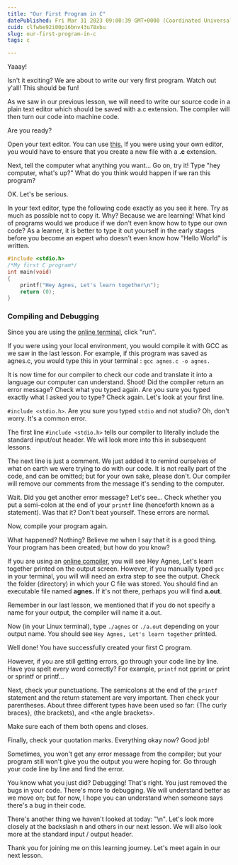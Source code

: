 ```yaml
---
title: "Our First Program in C"
datePublished: Fri Mar 31 2023 09:00:39 GMT+0000 (Coordinated Universal Time)
cuid: clfwbe92i00p16bnv43u78xbu
slug: our-first-program-in-c
tags: c

---
```


Yaaay!

Isn't it exciting? We are about to write our very first program. Watch out y'all! This should be fun!

As we saw in our previous lesson, we will need to write our source code in a plain text editor which should be saved with a.c extension. The compiler will then turn our code into machine code.

Are you ready?

Open your text editor. You can use [this.](https://www.replit.com) If you were using your own editor, you would have to ensure that you create a new file with a **.c** extension.

Next, tell the computer what anything you want… Go on, try it! Type "hey computer, what's up?" What do you think would happen if we ran this program?

OK. Let's be serious.

In your text editor, type the following code exactly as you see it here. Try as much as possible not to copy it. Why? Because we are learning! What kind of programs would we produce if we don't even know how to type our own code? As a learner, it is better to type it out yourself in the early stages before you become an expert who doesn't even know how "Hello World" is written.

```c
#include <stdio.h>
/*My first C program*/
int main(void)
{
    printf("Hey Agnes, Let's learn together\n");
    return (0);
}
```

### Compiling and Debugging

Since you are using the [online terminal](https://www.replit.com), click "run".

If you were using your local environment, you would compile it with GCC as we saw in the last lesson. For example, if this program was saved as agnes.c, you would type this in your terminal : `gcc agnes.c -o agnes.`

It is now time for our compiler to check our code and translate it into a language our computer can understand. Shoot! Did the compiler return an error message? Check what you typed again. Are you sure you typed exactly what I asked you to type? Check again. Let's look at your first line.

`#include <stdio.h>`. Are you sure you typed `stdio` and not studio? Oh, don't worry. It's a common error.

The first line `#include <stdio.h>` tells our compiler to literally include the standard input/out header. We will look more into this in subsequent lessons.

The next line is just a comment. We just added it to remind ourselves of what on earth we were trying to do with our code. It is not really part of the code, and can be omitted; but for your own sake, please don't. Our compiler will remove our comments from the message it's sending to the computer.

Wait. Did you get another error message? Let's see… Check whether you put a semi-colon at the end of your `printf` line (henceforth known as a statement). Was that it? Don't beat yourself. These errors are normal.

Now, compile your program again.

What happened? Nothing? Believe me when I say that it is a good thing. Your program has been created; but how do you know?

If you are using an [online compiler](https://replit.com), you will see Hey Agnes, Let's learn together printed on the output screen. However, if you manually typed `gcc` in your terminal, you will will need an extra step to see the output. Check the folder (directory) in which your C file was stored. You should find an executable file named **agnes.** If it's not there, perhaps you will find **a.out**.

Remember in our last lesson, we mentioned that if you do not specify a name for your output, the compiler will name it a.out.

Now (in your Linux terminal), type `./agnes` or `./a.out` depending on your output name. You should see `Hey Agnes, Let's learn together` printed.

Well done! You have successfully created your first C program.

However, if you are still getting errors, go through your code line by line. Have you spelt every word correctly? For example, `printf` not pprint or print or sprintf or printf…

Next, check your punctuations. The semicolons at the end of the `printf` statement and the return statement are very important. Then check your parentheses. About three different types have been used so far: {The curly braces}, (the brackets), and &lt;the angle brackets&gt;.

Make sure each of them both opens and closes.

Finally, check your quotation marks. Everything okay now? Good job!

Sometimes, you won't get any error message from the compiler; but your program still won't give you the output you were hoping for. Go through your code line by line and find the error.

You know what you just did? Debugging! That's right. You just removed the bugs in your code. There's more to debugging. We will understand better as we move on; but for now, I hope you can understand when someone says there's a bug in their code.

There's another thing we haven't looked at today: "\\n". Let's look more closely at the backslash n and others in our next lesson. We will also look more at the standard input / output header.

Thank you for joining me on this learning journey. Let's meet again in our next lesson.